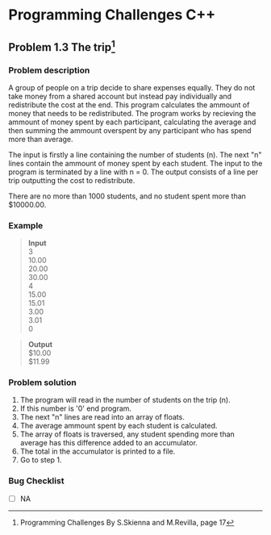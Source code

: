 # Programming Challenges C++
## Problem 1.3 The trip[^1]
### Problem description
A group of people on a trip decide to share expenses equally. They do not take money from a shared account but instead pay individually and redistribute the cost at the end. This program calculates the ammount of money that needs to be redistributed. The program works by recieving the ammount of money spent by each participant, calculating the average and then summing the ammount overspent by any participant who has spend more than average.

The input is firstly a line containing the number of students (n). The next "n" lines contain the ammount of money spent by each student. The input to the program is terminated by a line with n = 0.
The output consists of a line per trip outputting the cost to redistribute.

There are no more than 1000 students, and no student spent more than $10000.00.


### Example 
>**Input**                                                                 
>3                                                          
>10.00                                              
>20.00                                                     
>30.00                                                  
>4                                          
>15.00                                            
>15.01                                              
>3.00                                                
>3.01                                                  
>0                                                                                         

>**Output**                            
>$10.00                                                                                  
>$11.99                                                                                                                                               


### Problem solution
1. The program will read in the number of students on the trip (n).
2. If this number is '0' end program.
3. The next "n" lines are read into an array of floats.
4. The average ammount spent by each student is calculated.
5. The array of floats is traversed, any student spending more than average has this difference added to an accumulator.
6. The total in the accumulator is printed to a file.
7. Go to step 1.

### Bug Checklist
- [ ] NA

[^1]: Programming Challenges By S.Skienna and M.Revilla, page 17